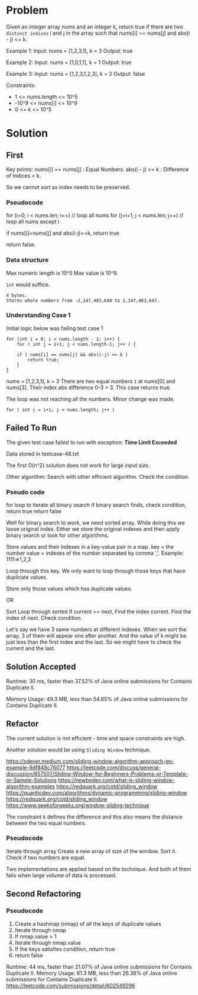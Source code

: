 # Problem
Given an integer array nums and an integer k,
return true if there are two `distinct indices` 
i and j in the array such that nums[i] == nums[j] 
and abs(i - j) <= k.

Example 1:
Input: nums = [1,2,3,1], k = 3
Output: true

Example 2:
Input: nums = [1,0,1,1], k = 1
Output: true

Example 3:
Input: nums = [1,2,3,1,2,3], k = 2
Output: false

Constraints:
- 1 <= nums.length <= 10^5
- -10^9 <= nums[i] <= 10^9
- 0 <= k <= 10^5


# Solution
## First

Key points:
nums[i] == nums[j] : Equal Numbers.
abs(i - j) <= k : Difference of Indices < k.

So we cannot sort as index needs to be preserved.

### Pseudocode

for (i=0; i < nums.len; i++) // loop all nums
for (j=i+1; j < nums.len; j++) // loop all nums except i  

if nums[i]=nums[j] and abs(i-j)<=k, return true

return false.

### Data structure
Max numeric length is  10^5
Max value is 10^9.

`int` would suffice.

```
4 bytes. 
Stores whole numbers from -2,147,483,648 to 2,147,483,647.
```

### Understanding Case 1
Initial logic below was failing test case 1
```
for (int i = 0; i < nums.length - 1; i++) {
    for ( int j = i+1; j < nums.length-1; j++ ) {

    if ( nums[i] == nums[j] && abs(i-j) <= k )
        return true;
    }
}
```
nums = [1,2,3,1], k = 3
There are two equal numbers `1` at nums[0] and nums[3].
Their index abs difference 0-3 = 3.
This case returns true.

The loop was not reaching all the numbers. Minor change
was made.
```
for ( int j = i+1; j < nums.length; j++ )
```


## Failed To Run 
The given test case failed to run with exception:
**Time Limit Exceeded**

Data stored in testcase-48.txt

The first O(n^2) solution does not work for 
large input size.

Other algorithm:
Search with other efficient algorithm.
Check the condition.

### Pseudo code
for loop to iterate all
binary search 
if binary search finds, 
    check condition, return true
return false

Well for binary search to work, we need sorted array.
While doing this we loose original index. 
Either we store the original indexes and then apply
binary search or look for other algorithms.


Store values and their indexes in a key-value pair
in a map.
key = the number
value = indexes of the number separated by comma ','.
Example: 1111=>1,2,3

Loop through this key. We only want to loop through 
those keys that have duplicate values.

Store only those values which has duplicate values.


OR

Sort 
Loop through sorted
If current == next, 
    Find the index current.
    Find the index of next.
    Check condition.
    
Let's say we have 3 same numbers at different indexes. 
When we sort the array, 3 of them will appear one after 
another. And the value of k might be just less than the 
first index and the last. So we might have to check the 
current and the last.

## Solution Accepted
Runtime: 30 ms, faster than 37.52% of Java online 
submissions for Contains Duplicate II.

Memory Usage: 49.3 MB, less than 54.65% of Java 
online submissions for Contains Duplicate II.

## Refactor
The current solution is not efficient - time 
and space constraints are high.

Another solution would be using `Sliding Window`
technique.

https://sdever.medium.com/sliding-window-algorithm-approach-go-example-9df848c76077
https://leetcode.com/discuss/general-discussion/657507/Sliding-Window-for-Beginners-Problems-or-Template-or-Sample-Solutions
https://newbedev.com/what-is-sliding-window-algorithm-examples
https://redquark.org/cotd/sliding_window
https://quanticdev.com/algorithms/dynamic-programming/sliding-window
https://redquark.org/cotd/sliding_window
https://www.geeksforgeeks.org/window-sliding-technique

The constraint k defines the difference and 
this also means the distance between the two 
equal numbers.

### Pseudocode
Iterate through array
Create a new array of size of the window.
Sort it.
Check if two numbers are equal.

Two implementations are applied based on the technique.
And both of them fails when large volume of data is 
processed.

## Second Refactoring
### Pseudocode
1. Create a hashmap (nmap) of all the keys of duplicate values
2. Iterate through nmap
3. If nmap.value > 1
4. Iterate through nmap.value
5. If the keys satisfies condition, return true
6. return false

Runtime: 44 ms, faster than 21.07% of Java online submissions for Contains Duplicate II.
Memory Usage: 61.3 MB, less than 26.38% of Java online submissions for Contains Duplicate II.
https://leetcode.com/submissions/detail/602549296

